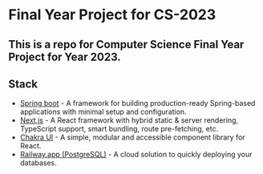# Final Year Project for CS-2023
## This is a repo for Computer Science Final Year Project for Year 2023.
## Stack
  - [Spring boot](https://spring.io/) - A framework for building production-ready Spring-based applications with minimal setup and configuration.
  - [Next.js](https://nextjs.org/) - A React framework with hybrid static & server rendering, TypeScript support, smart bundling, route pre-fetching, etc.
  - [Chakra UI](https://chakra-ui.com/) - A simple, modular and accessible component library for React.
  - [Railway.app (PostgreSQL)](https://railway.app/) - A cloud solution to quickly deploying your databases.
